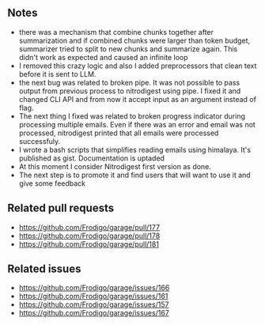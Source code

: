
## Notes

- there was a mechanism that combine chunks together after summarization and if combined chunks were larger than token budget, summarizer tried to split to new chunks and summarize again. This didn't work as expected and caused an infinite loop
- I removed this crazy logic and also I added preprocessors that clean text before it is sent to LLM.
- the next bug was related to broken pipe. It was not possible to pass output from previous process to nitrodigest using pipe. I fixed it and changed CLI API and from now it accept input as an argument instead of flag.
- The next thing I fixed was related to broken progress indicator during processing multiple emails. Even if there was an error and email was not processed, nitrodigest printed that all emails were processed successfuly.
- I wrote a bash scripts that simplifies reading emails using himalaya. It's published as gist. Documentation is uptaded
- At this moment I consider Nitrodigest first version as done.
- The next step is to promote it and find users that will want to use it and give some feedback

## Related pull requests

- <https://github.com/Frodigo/garage/pull/177>
- <https://github.com/Frodigo/garage/pull/178>
- <https://github.com/Frodigo/garage/pull/181>

## Related issues

- <https://github.com/Frodigo/garage/issues/166>
- <https://github.com/Frodigo/garage/issues/161>
- <https://github.com/Frodigo/garage/issues/157>
- <https://github.com/Frodigo/garage/issues/167>
